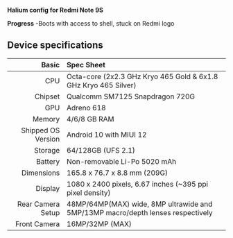 **Halium config for Redmi Note 9S**

**Progress**
-Boots with access to shell, stuck on Redmi logo

## Device specifications

Basic   | Spec Sheet
-------:|:-------------------------
CPU     | Octa-core (2x2.3 GHz Kryo 465 Gold & 6x1.8 GHz Kryo 465 Silver)
Chipset | Qualcomm SM7125 Snapdragon 720G
GPU     | Adreno 618
Memory  | 4/6/8 GB RAM
Shipped OS Version | Android 10 with MIUI 12
Storage | 64/128GB (UFS 2.1)
Battery | Non-removable Li-Po 5020 mAh
Dimensions | 165.8 x 76.7 x 8.8 mm (209G)
Display | 1080 x 2400 pixels, 6.67 inches (~395 ppi pixel density)
Rear Camera Setup | 48MP/64MP(MAX) wide, 8MP ultrawide and 5MP/13MP macro/depth lenses respectively
Front Camera | 16MP/32MP (MAX)

